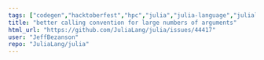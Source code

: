 ```yaml
---
tags: ["codegen","hacktoberfest","hpc","julia","julia-language","julialang","latency","machine-learning","numerical","programming-language","science","scientific"]
title: "better calling convention for large numbers of arguments"
html_url: "https://github.com/JuliaLang/julia/issues/44417"
user: "JeffBezanson"
repo: "JuliaLang/julia"
---
```


